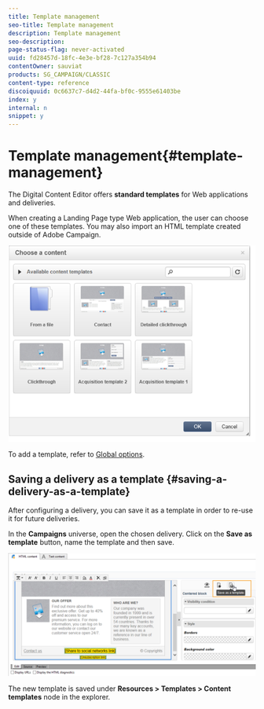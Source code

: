 ```yaml
---
title: Template management
seo-title: Template management
description: Template management
seo-description: 
page-status-flag: never-activated
uuid: fd28457d-18fc-4e3e-bf28-7c127a354b94
contentOwner: sauviat
products: SG_CAMPAIGN/CLASSIC
content-type: reference
discoiquuid: 0c6637c7-d4d2-44fa-bf0c-9555e61403be
index: y
internal: n
snippet: y
---
```


# Template management{#template-management}

The Digital Content Editor offers **standard templates** for Web applications and deliveries.

When creating a Landing Page type Web application, the user can choose one of these templates. You may also import an HTML template created outside of Adobe Campaign.

![](assets/dce_popup_templatechoice.png)

To add a template, refer to [Global options](../../web/using/template-management.md#global-options).

## Saving a delivery as a template {#saving-a-delivery-as-a-template}

After configuring a delivery, you can save it as a template in order to re-use it for future deliveries.

In the **Campaigns** universe, open the chosen delivery. Click on the **Save as template** button, name the template and then save.

![](assets/dce_save_model.png)

The new template is saved under **Resources > Templates > Content templates** node in the explorer.
